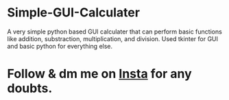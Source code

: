 # Simple-GUI-Calculater

A very simple python based GUI calculater that can perform basic functions like addition, substraction, multiplication, and division.
Used tkinter for GUI and basic python for everything else.

# Follow & dm me on [Insta](https://www.instagram.com/yogesh_.xd/) for any doubts.
